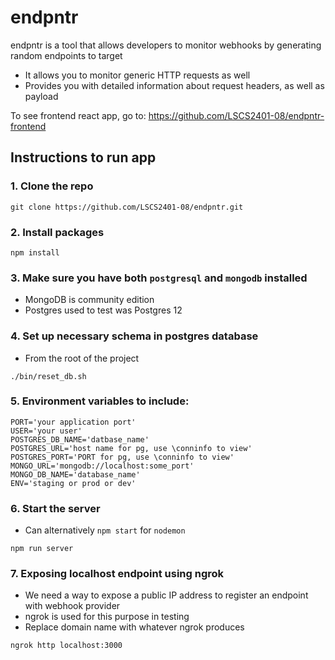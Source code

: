# endpntr
endpntr is a tool that allows developers to monitor webhooks by generating random endpoints to target
- It allows you to monitor generic HTTP requests as well
- Provides you with detailed information about request headers, as well as payload

To see frontend react app, go to: https://github.com/LSCS2401-08/endpntr-frontend



## Instructions to run app
### 1. Clone the repo
```
git clone https://github.com/LSCS2401-08/endpntr.git
```
### 2. Install packages
```
npm install
```
### 3. Make sure you have both `postgresql` and `mongodb` installed
- MongoDB is community edition
- Postgres used to test was Postgres 12

### 4. Set up necessary schema in postgres database
- From the root of the project
```
./bin/reset_db.sh
```

### 5. Environment variables to include:
```
PORT='your application port'
USER='your user'
POSTGRES_DB_NAME='datbase_name'
POSTGRES_URL='host name for pg, use \conninfo to view'
POSTGRES_PORT='PORT for pg, use \conninfo to view'
MONGO_URL='mongodb://localhost:some_port'
MONGO_DB_NAME='database_name'
ENV='staging or prod or dev'
```

### 6. Start the server
- Can alternatively `npm start` for `nodemon`
```
npm run server
```

### 7. Exposing localhost endpoint using ngrok
- We need a way to expose a public IP address to register an endpoint with webhook provider
- ngrok is used for this purpose in testing
- Replace domain name with whatever ngrok produces

```
ngrok http localhost:3000
```
